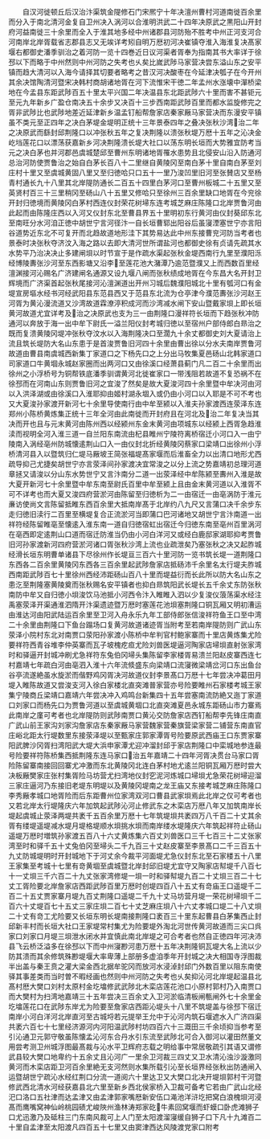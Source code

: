 <!-- { "loadSidebar": true } -->
　　自汉河徙顿丘后汉治汴渠筑金隄修石门宋熈宁十年决澶州曹村河道南徙百余里而分入于南北清河金复自卫州决入涡河以合淮明洪武二十四年决原武之黒阳山开封府河益南徙三十余里而全入于淮其地多经中州诸郡县河防殆不胜考中州正河支河合河南岸北岸胥载省志郡县志又无竢详考矧自明万厯初河决崔镇夺淮入海淮复决髙家堰右都御史潘季驯治之着河防一览十四巻近日议河渠者胥奉为指南其书大率详于徐邳以下而略于中州然则中州河防之失考也乆矣比嵗武陟马家营决尝东溢山东之安平镇而趋大清河以入海今请择其切要者略考之昔汉河决酸枣在今延津决瓠子在今开州其余决馆陶清河暨宋决韩村商胡诸地胥在河下流惟宋干徳二年孟州水涨壊中潬桥梁地在今孟县东距武陟百五十里太平兴国二年决温县东北距武陟六十里而害不甚钜元至元九年新乡广盈仓南决五十余步又决百十三步西南距武陟百里而都水监旋修完之胥非武陟比也武陟地差近延津新乡温孟钉船帮詹家店秦家厰马家营决而东漫安平镇虽不类元至正四年之决白茅堤金堤明正统十三年景泰四年之叠决张秋沙湾治二年之决原武而繇封邱荆隆口以冲张秋五年之复决荆隆以溃张秋堤万厯十五年之沁决金屹垱莲花口以漂荡获嘉新乡河决荆隆溃长堤大社口以荡东明长垣而大势雅宜防考当元之决白茅也并河郡邑虞城楚邱至曹州东明诸地胥罹水患势且北侵安山沿入防通河总治河防使贾鲁治之始自白茅长百八十二里继自黄陵冈至南白茅十里自南白茅至刘庄村十里又至虞城黄固八里又至归徳哈只口五十一里乃浚凹里旧河至张賛店又至杨青村通长九十八里其北岸隄防通长二百五十四里白茅河口至曹州板城二十五里又至英贤村百三十三里稍冈至砀山八十五里又修哈只至徐州三百余里缺口地胥在今兖徐开封归徳境而黄陵冈白茅村西连仪封荣花树埽东连考城芝麻庄陈隆口北岸贾鲁河由此起而由陈隆庄西以入河又仪封东北至曹县界五十里明初东行黄河由仪封葵邱东北至南旺分水河洎正徳中胡世宁言河径汴一自长垣曹郓出阳谷后虽寖湮塞世宁亦言阳谷道势近东北不可复开而北趋故道地形洼下其势易达此中州东接曹兖河防当考者也景泰时决张秋夺济汶入海之路以去即大清河世所谓盐河也都御史徐有贞请先疏其水水势平乃治决决止多建闸垻以时节宣于是作疏水渠起张秋金堤西南行九里至濮阳泺经博陵夀张沙河至东西影塘又沿李至莲花池大潴潭乃逾范暨濮又上而西数百里经澶渊接河沁赐名广济建闸名通源又设九堰八闸而张秋绩成地胥在今东昌大名开封卫辉境而广济渠首起张秋尾接河沁澶渊道出开州习城后魏濮阳城北十里有瓠河口有金堤宣房塸水经书河经武阳县东范县西又于范县东北流为仓亭津今濮范夀张沙河赵王河胥为黄沁漫流道又沙湾故道霖潦渟积成河而沙湾减水闸下安山暨戴家垻上即长垣黄河故道尤宜详考及治之决原武也支为三一由荆隆口漫祥符长垣而下趋张秋冲防通河以奔放于海一出中牟下尉氏一溢兰阳仪封考城归徳以至宿州户部侍郎白昻治之既而复溃黄陵冈堤冲张秋夺汶水以入海荆隆决口至濶九十余丈都御史刘大夏请治上流且筑长堤防大名山东患于是首浚贾鲁旧河四十余里由曹出徐以分水夫南岸贾鲁河故道由曹县南虞城西新集丁家道口之下杨先口之上分出马牧集夏邑砀山北韩家道口司家道口牛黄堌永城赵家圈而出两河口又由徐溪口经萧县蓟门凡二百二十余里而出徐州之小浮桥号为铜帮铁底潘季驯谓黄河北徙崔家口一带浅阻若故道不复恐祸不在徐邳而在河南山东则贾鲁旧河之宜浚了然矣是故大夏浚河四十余里暨中牟决河由河以入洪泽湖或由徐溪口入淮耶抑由姬村湖永堌入或仍由小河口以入耶是不可不考也又大夏浚孙家渡开新河七十余里导使南行由中牟至颍以入淮夫孙家渡西连荥泽东连郑州小陈桥黄炼集正统十三年全河由此南徙而开封府且在河北及治二年复决当其决而开也且与元末黄河由陈州西以经颍州东金末黄河由项城东以经颍上西胥急趋淮渎而视明全河入淮三道一自兰阳东南流由杞县睢州宁陵符离桥宿迁小河口入一由宁陵南入涡经亳州防城懐逺荆山口入一由仪封北折经黄陵冈蔡家口梁靖口出徐州小浮桥清河县入以暨筑归仁堤马厰坡王简张福堤髙家堰而后淮畜全力以出清口地形尤西疏导抑己尤捷矣胡世宁亦言荥泽间孙家渡决宜常浚之以分上流之势嘉靖初总理河道章拯又请浚以分山东水势世宁又言汴南分二道一出荥泽经中牟陈颍至夀州入淮是故大夏开新河七十余里暨中牟东南至尉氏百里中牟至颍上且由金末黄河道以入淮胥不可不详考也而大夏又浚四府营淤河由陈留至归徳析为二一由宿迁一由亳涡防于淮元亷访使尚文言陈留抵睢东西百余里大抵南岸髙于北岸约八九尺又言蒲口决千余步东走归徳旧渎行二百里至横堤复合正流淤河当即蒲口巴河诸地又胡世宁言汴南道一出祥符经陈留睢亳至懐逺入淮东南一道自归徳宿虹出宿迁今归徳东南至亳州百里涡河在亳西即定逺荆山口道而宿迁防淮当仍由小河白洋河又或经白鹿邸家湖耶抑考贾鲁旧河孙家渡新河四府营淤河诸口胥张秋沙湾上流也业疏泄矣乃塞张秋之决又起胙城经滑长垣东明曹单诸县下尽徐州作长堤亘三百六十里河防一览书筑长堤一道荆隆口东西各二百余里黄陵冈东西各三百余里起武陟詹家店抵砀沛千余里名太行堤夫胙城西南距武陟百七十里徐州西经沛距砀山百八十里而堤益衍而长此所以防大名山东之患汔至荆隆塞黄陵奠而张秋赐名安平镇者也抑白昻筑阳武长堤长五千余丈东防张秋南防中牟又自归徳小垻浚饮马池抵小河西令汴入睢睢入泗以少复浚仪蒗荡渠水经注禹塞荥泽开渠通淮泗隋开汴渠遗迹暨万厯时塞莲花池垻塞荆隆口铜瓦厢又明初漕运由淮达河由阳武陆运百余里至卫河入舟永乐九年工部侍郎张信浚祥符鱼王口至中湾二十余里由荆隆口下鱼台蹋场口复黄河故道诸迹胥当附考至若南岸隄防则广武山东荥泽小院村东北对南贾口荥阳孙家渡小陈桥中牟判官村鲍家寨而十里店黄炼集尤险要祥符西青谷堆李仲英寨而瓦子坡槐疙疸尤险刘兽医堤逼河陶家店埽垻直射张家湾时和驿逼开封城冲刷尤急祥符东兔伯冈埽头集陈留李家楼胥易溃兰阳赵皮寨西连七村嘉靖七年疏白河由亳泗入淮十六年流倐盛东向梁靖口流寖微梁靖岔河口东出鱼台谷亭流遂絶虽水旋淤而偕野鸡冈胥决河故道仪封李景髙口万厯十七年尝决冲葛田月堤入睢陈故道又尝浚支河入徐白家楼北直突滩普家营亦号险要睢州石家楼考城王家集宁陵商丘梁靖口嘉靖六年尝决冲入鸡鸣台新集四十五年尝塞南流防絶又迤丁家道口刘家口而杨先口为贾鲁河道以至虞城黄堌口北直突滩夏邑永城东距砀山市力寨焉此南岸之廑可考者也北岸隄防则武陟南贾口黄沁交防詹家店西钉船帮李先锋庄南直广武山前王家沟刘家沟詹家店东秦家厰马家营魏家营秦旗营梁家营二铺营东南直官庄峪北距太行堤数里东接荥泽堤以至甄家庄郭家潭胥号险要原武西庙王口东贾家寨阳武脾沙冈胥扫湾阳武大堤大浜申家潭尤迎冲溜封邱于家店荆隆口中栾城地参连最号险要祥符陈桥集西抵荆隆东连马家口治五年嘉靖二十四年河胥决贯台马家口胥险陈留寨南接回回寨尤冲激而东北黄陵冈北连白茅村地尤逺兰阳铜瓦厢万厯时尝大决板厰樊家庄张村集胥险马坊营尤扫湾地仪封穵泥河炼城口埽垻尤急荣花树埽迎溜三家庄逼河乃东接旧老堤东明堤以及黄陵冈堤南之龙王庙又东接考城芝麻庄陈隆口李秀厰孝城口地胥险而后东距曹州位家湾双河口曹县武家垻焉此北岸之仅可考者也又若北岸太行堤隆庆六年加筑起武陟沁河止修武东之木栾店万厯八年又加筑南岸长堤起虞城止荥泽两堤共袤千五百余里万厯十七年筑堤垻共袤四万八千百二十丈其余胥有缕堤遥堤减水堤月堤格堤顺水垻挑水垻而南岸缕水堤隆庆六年筑起祥符止砀山遥堤万厯时増筑孙家渡五百八十六丈黄炼集六百丈刘兽医口三千七百三十二丈张家湾至时和驿千五十丈兔伯冈至埽头二千九百三十丈赵皮寨至李景髙口二千三百五十九丈防城堤明时开封城地下于河丈余今裁平河面堤尤急仪封东北至石家楼五十八里王家集至考城十七里有竒黄堌至虞城暨北岸封邱旧堤尤宜守又陶家店幇堤千八百七十一丈垻三千六百二十九丈张家湾修堤一垻一时和驿幇堤九百二十丈垻三百二十七丈工胥险要北岸詹家店西距武陟百里万厯时创堤四百八十五丈有竒庙王口遥堤千二百二十五丈贾家寨月堤九百丈荆隆口遥堤二千九十丈马坊营月堤一荣花树埽垻千二百六十丈堤百七十五丈三家庄垻二百七十丈芝麻庄垻八十六丈孝城口堤二十八丈垻二十丈有竒工尤险要又长垣东明长堤南接荆隆口袤百三十里东起曹县白茅集西止封邱新丰村而长垣大社口王家堤常村集尤为险要堤外淘北河世传黄河故道而三尖口呉家口刘家口月堤三垻泄水闭水并宜慎此南北岸堤之可合考者也然自正徳四年河决沛县飞云桥泛溢多在徐邳以下而中州寖尠河患万厯十五年决荆隆铜瓦堤大名上流以少防其溃而其余修筑殊尠堤堰大率卑薄上部册多虚洎季年开封城之决大相国寺浮图裁半出盖与秦王贲之灌大梁金西北据牟驼冈而放河水浸淖封邱门外数百里以阻东南使驿其事差类而当时曽不暇经画也然则中州河防之失考也乆矣抑沁河北岸堤起温县北髙村厯大樊口刘村太原村金圪墖修武武陟北木栾店莲花池口小原村郭村乃入南贾口而大樊村为扫湾地嘉靖三十五年尝决三百余丈入卫河淤临清板闸甎闸外七十余里金圪墖莲花口在武陟东岸尤为险要至詹家店西距沁堤头十八里不筑堤盖与徐邳下宿迁南岸小河白洋河北岸直河至古城埒若元提举王允中于沁河内筑石堰遮水入广济四渠共袤六百七十七里经济源河内河阳温武陟村坊四百六十三溉田三千余顷抑当参考至引沁通卫元郭守敬虽陈懐孟沁河东合丹水引东流至武陟北可合入御河以灌田然董文用尝考测卫州城浮图最髙裁与沁水平卫辉府志载之明给事中常居敬疏引其语又谓修武县较大樊口地卑约十五余丈且沁河广一里余卫河裁三四丈又卫水清沁浊沙漩激同黄河而木栾店距卫河百余里絶无支河然则水集所载引沁至长垣界经张秋出防通闸入运暨胡世宁疏沁水经红荆口分流一道阅六十里达卫又大樊口北决开堤垻郭村干河暨修武西北清水河经获嘉县北六里至新乡西北侯家桥入卫裁可备考它若由广武山北经汜口洛口五社津而达孟津又由孟津郭家嘴厯新安伍口渑池洋浒圪把窝白浪槐垻河浸髙而鹰嘴窝神仙岭桃园碛尤峻陜州渔林涛郑家矻牛素回窝堰而虾蟆口卧虎滩狮子口尤迅激乃及砥柱三门东南风裁可上人门至太阳渡溜寖缓自狮子口下凡十九滩百二十里自孟津至太阳渡凡四百五十七里又由窦津西达风陵渡党家口附考
